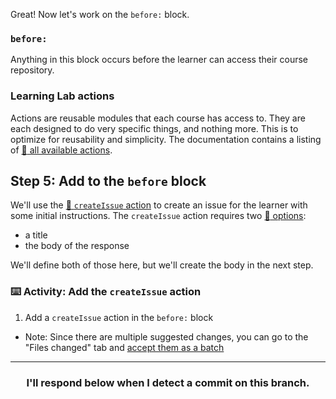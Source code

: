 Great! Now let's work on the `before:` block.

### `before:`
Anything in this block occurs before the learner can access their course repository.

### Learning Lab actions
Actions are reusable modules that each course has access to. They are each designed to do very specific things, and nothing more. This is to optimize for reusability and simplicity. The documentation contains a listing of [:book: all available actions](https://github.github.com/learning-lab-equipment/#/actions/).

## Step 5: Add to the `before` block

We'll use the [:book: `createIssue` action](https://github.github.com/learning-lab-equipment/#/actions/createIssue/) to create an issue for the learner with some initial instructions. The `createIssue` action requires two [:book: options](https://github.github.com/learning-lab-equipment/#/actions/createIssue/?id=options):
- a title
- the body of the response

We'll define both of those here, but we'll create the body in the next step.

### :keyboard: Activity: Add the `createIssue` action

1. Add a `createIssue` action in the `before:` block
  - Note: Since there are multiple suggested changes, you can go to the "Files changed" tab and [accept them as a batch](https://help.github.com/articles/incorporating-feedback-in-your-pull-request/)

<hr>
<h3 align="center">I'll respond below when I detect a commit on this branch.</h3>
